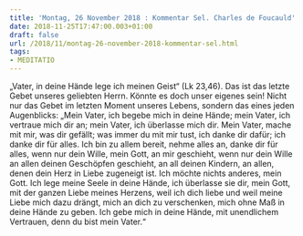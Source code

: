 ```yaml
---
title: 'Montag, 26 November 2018 : Kommentar Sel. Charles de Foucauld'
date: 2018-11-25T17:47:00.003+01:00
draft: false
url: /2018/11/montag-26-november-2018-kommentar-sel.html
tags: 
- MEDITATIO
---
```


„Vater, in deine Hände lege ich meinen Geist“ (Lk 23,46). Das ist das letzte Gebet unseres geliebten Herrn. Könnte es doch unser eigenes sein! Nicht nur das Gebet im letzten Moment unseres Lebens, sondern das eines jeden Augenblicks: „Mein Vater, ich begebe mich in deine Hände; mein Vater, ich vertraue mich dir an; mein Vater, ich überlasse mich dir. Mein Vater, mache mit mir, was dir gefällt; was immer du mit mir tust, ich danke dir dafür; ich danke dir für alles. Ich bin zu allem bereit, nehme alles an, danke dir für alles, wenn nur dein Wille, mein Gott, an mir geschieht, wenn nur dein Wille an allen deinen Geschöpfen geschieht, an all deinen Kindern, an allen, denen dein Herz in Liebe zugeneigt ist. Ich möchte nichts anderes, mein Gott. Ich lege meine Seele in deine Hände, ich überlasse sie dir, mein Gott, mit der ganzen Liebe meines Herzens, weil ich dich liebe und weil meine Liebe mich dazu drängt, mich an dich zu verschenken, mich ohne Maß in deine Hände zu geben. Ich gebe mich in deine Hände, mit unendlichem Vertrauen, denn du bist mein Vater.“